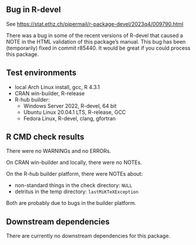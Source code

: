 ## Bug in R-devel

See https://stat.ethz.ch/pipermail/r-package-devel/2023q4/009790.html

There was a bug in some of the recent versions of R-devel that caused a NOTE in
the HTML validation of this package’s manual. This bug has been (temporarily)
fixed in commit r85440. It would be great if you could process this package.

## Test environments

* local Arch Linux install, gcc, R 4.3.1
* CRAN win-builder, R-release
* R-hub builder:
  * Windows Server 2022, R-devel, 64 bit
  * Ubuntu Linux 20.04.1 LTS, R-release, GCC
  * Fedora Linux, R-devel, clang, gfortran

## R CMD check results

There were no WARNINGs and no ERRORs.

On CRAN win-builder and locally, there were no NOTEs.

On the R-hub builder platform, there were NOTEs about:

- non-standard things in the check directory: `NULL`
- detritus in the temp directory: `lastMiKTeXException`

Both are probably due to bugs in the builder platform.

## Downstream dependencies

There are currently no downstream dependencies for this package.
